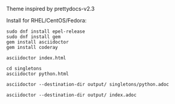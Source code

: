 Theme inspired by prettydocs-v2.3


Install for RHEL/CentOS/Fedora:

```
sudo dnf install epel-release
sudo dnf install gem
gem install asciidoctor
gem install coderay
```


```
asciidoctor index.html
```


```
cd singletons
asciidoctor python.html
```

```
asciidoctor --destination-dir output/ singletons/python.adoc
```

```
asciidoctor --destination-dir output/ index.adoc
```